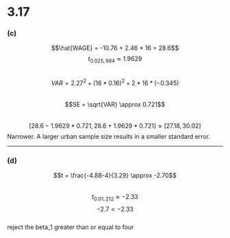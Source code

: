 # 3.17
### **(c)**
$$\hat{WAGE} = -10.76 + 2.46 * 16 = 28.6$$
$$t_{0.025,984} \approx 1.9629$$  
$$VAR = 2.27^2 + (16 * 0.16)^2 + 2 * 16 * (-0.345)$$  
$$SE = \sqrt{VAR} \approx 0.721$$  
$$[28.6 - 1.9629 * 0.721, 28.6 + 1.9629 * 0.721] \approx [27.18, 30.02]$$
Narrower. A larger urban sample size results in a smaller standard error.

---

### **(d)**
$$t = \frac{-4.88-4}{3.29} \approx -2.70$$  
$$t_{0.01,212} \approx -2.33$$
$$-2.7 < -2.33$$  
reject the beta_1 greater than or equal to four




